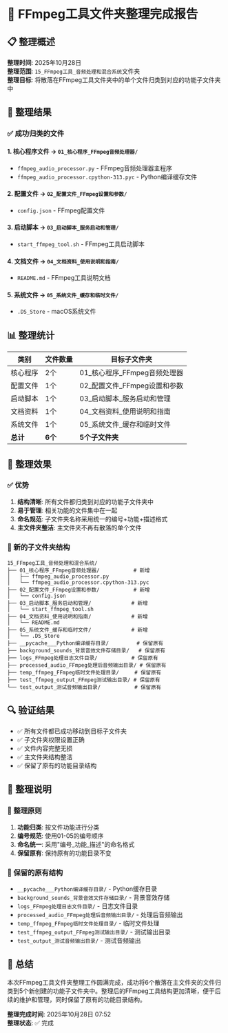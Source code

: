 # 📁 FFmpeg工具文件夹整理完成报告

## 📋 整理概述

**整理时间**: 2025年10月28日  
**整理范围**: `15_FFmpeg工具_音频处理和混合系统`文件夹  
**整理目标**: 将散落在FFmpeg工具文件夹中的单个文件归类到对应的功能子文件夹中

## 🎯 整理结果

### ✅ 成功归类的文件

#### 1. 核心程序文件 → `01_核心程序_FFmpeg音频处理器/`
- `ffmpeg_audio_processor.py` - FFmpeg音频处理器主程序
- `ffmpeg_audio_processor.cpython-313.pyc` - Python编译缓存文件

#### 2. 配置文件 → `02_配置文件_FFmpeg设置和参数/`
- `config.json` - FFmpeg配置文件

#### 3. 启动脚本 → `03_启动脚本_服务启动和管理/`
- `start_ffmpeg_tool.sh` - FFmpeg工具启动脚本

#### 4. 文档文件 → `04_文档资料_使用说明和指南/`
- `README.md` - FFmpeg工具说明文档

#### 5. 系统文件 → `05_系统文件_缓存和临时文件/`
- `.DS_Store` - macOS系统文件

## 📊 整理统计

| 类别 | 文件数量 | 目标子文件夹 |
|------|----------|--------------|
| 核心程序 | 2个 | 01_核心程序_FFmpeg音频处理器 |
| 配置文件 | 1个 | 02_配置文件_FFmpeg设置和参数 |
| 启动脚本 | 1个 | 03_启动脚本_服务启动和管理 |
| 文档资料 | 1个 | 04_文档资料_使用说明和指南 |
| 系统文件 | 1个 | 05_系统文件_缓存和临时文件 |
| **总计** | **6个** | **5个子文件夹** |

## 🎉 整理效果

### ✅ 优势
1. **结构清晰**: 所有文件都归类到对应的功能子文件夹中
2. **易于管理**: 相关功能的文件集中在一起
3. **命名规范**: 子文件夹名称采用统一的编号+功能+描述格式
4. **主文件夹整洁**: 主文件夹不再有散落的单个文件

### 📁 新的子文件夹结构

```
15_FFmpeg工具_音频处理和混合系统/
├── 01_核心程序_FFmpeg音频处理器/           # 新增
│   ├── ffmpeg_audio_processor.py
│   └── ffmpeg_audio_processor.cpython-313.pyc
├── 02_配置文件_FFmpeg设置和参数/           # 新增
│   └── config.json
├── 03_启动脚本_服务启动和管理/             # 新增
│   └── start_ffmpeg_tool.sh
├── 04_文档资料_使用说明和指南/             # 新增
│   └── README.md
├── 05_系统文件_缓存和临时文件/             # 新增
│   └── .DS_Store
├── __pycache___Python编译缓存目录/         # 保留原有
├── background_sounds_背景音效文件存储目录/   # 保留原有
├── logs_FFmpeg处理日志文件目录/           # 保留原有
├── processed_audio_FFmpeg处理后音频输出目录/ # 保留原有
├── temp_ffmpeg_FFmpeg临时文件处理目录/     # 保留原有
├── test_ffmpeg_output_FFmpeg测试输出目录/ # 保留原有
└── test_output_测试音频输出目录/           # 保留原有
```

## 🔍 验证结果

- ✅ 所有文件都已成功移动到目标子文件夹
- ✅ 子文件夹权限设置正确
- ✅ 文件内容完整无损
- ✅ 主文件夹结构整洁
- ✅ 保留了原有的功能目录结构

## 📝 整理说明

### 🎯 整理原则
1. **功能归类**: 按文件功能进行分类
2. **编号规范**: 使用01-05的编号顺序
3. **命名统一**: 采用"编号_功能_描述"的命名格式
4. **保留原有**: 保持原有的功能目录不变

### 🔄 保留的原有结构
- `__pycache___Python编译缓存目录/` - Python缓存目录
- `background_sounds_背景音效文件存储目录/` - 背景音效存储
- `logs_FFmpeg处理日志文件目录/` - 日志文件目录
- `processed_audio_FFmpeg处理后音频输出目录/` - 处理后音频输出
- `temp_ffmpeg_FFmpeg临时文件处理目录/` - 临时文件处理
- `test_ffmpeg_output_FFmpeg测试输出目录/` - 测试输出目录
- `test_output_测试音频输出目录/` - 测试音频输出

## 📝 总结

本次FFmpeg工具文件夹整理工作圆满完成，成功将6个散落在主文件夹的文件归类到5个新创建的功能子文件夹中。整理后的FFmpeg工具结构更加清晰，便于后续的维护和管理，同时保留了原有的功能目录结构。

**整理完成时间**: 2025年10月28日 07:52  
**整理状态**: ✅ 完成
